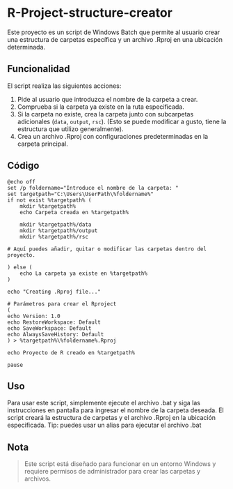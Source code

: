 # R-Project-structure-creator

Este proyecto es un script de Windows Batch que permite al usuario crear una estructura de carpetas específica y un archivo .Rproj en una ubicación determinada.

## Funcionalidad

El script realiza las siguientes acciones:

1. Pide al usuario que introduzca el nombre de la carpeta a crear.
2. Comprueba si la carpeta ya existe en la ruta especificada.
3. Si la carpeta no existe, crea la carpeta junto con subcarpetas adicionales (`data`, `output`, `rsc`). (Esto se puede modificar a gusto, tiene la estructura que utilizo generalmente).
4. Crea un archivo .Rproj con configuraciones predeterminadas en la carpeta principal.

## Código

```batch
@echo off
set /p foldername="Introduce el nombre de la carpeta: "
set targetpath="C:\Users\UserPath\%foldername%"
if not exist %targetpath% (
    mkdir %targetpath%
    echo Carpeta creada en %targetpath%

    mkdir %targetpath%/data
    mkdir %targetpath%/output
    mkdir %targetpath%/rsc

# Aquí puedes añadir, quitar o modificar las carpetas dentro del proyecto. 

) else (
    echo La carpeta ya existe en %targetpath%
)

echo "Creating .Rproj file..."

# Parámetros para crear el Rproject
(
echo Version: 1.0
echo RestoreWorkspace: Default
echo SaveWorkspace: Default
echo AlwaysSaveHistory: Default
) > %targetpath%\%foldername%.Rproj

echo Proyecto de R creado en %targetpath%

pause
```

## Uso

Para usar este script, simplemente ejecute el archivo .bat y siga las instrucciones en pantalla para ingresar el nombre de la carpeta deseada. El script creará la estructura de carpetas y el archivo .Rproj en la ubicación especificada. Tip: puedes usar un alias para ejecutar el archivo .bat



## Nota
> Este script está diseñado para funcionar en un entorno Windows y requiere permisos de administrador para crear las carpetas y archivos. 
